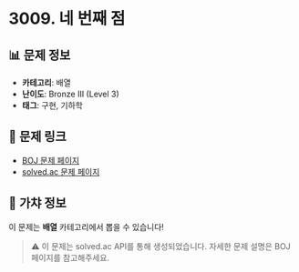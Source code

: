 # 3009. 네 번째 점

## 📊 문제 정보
- **카테고리**: 배열
- **난이도**: Bronze III (Level 3)
- **태그**: 구현, 기하학

## 🔗 문제 링크
- [BOJ 문제 페이지](https://www.acmicpc.net/problem/3009)
- [solved.ac 문제 페이지](https://solved.ac/problems/3009)

## 🎯 가챠 정보
이 문제는 **배열** 카테고리에서 뽑을 수 있습니다!

> ⚠️ 이 문제는 solved.ac API를 통해 생성되었습니다. 
> 자세한 문제 설명은 BOJ 페이지를 참고해주세요.
